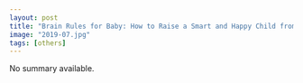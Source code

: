 ```yaml
---
layout: post
title: "Brain Rules for Baby: How to Raise a Smart and Happy Child from Zero to Five"
image: "2019-07.jpg"
tags: [others]
---
```


No summary available.